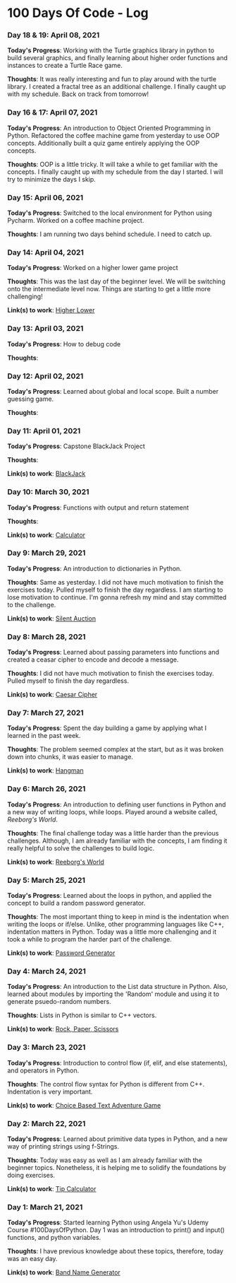 # 100 Days Of Code - Log

### Day 18 & 19: April 08, 2021

**Today's Progress**: Working with the Turtle graphics library in python to build several graphics, and finally learning about higher order functions and instances to create a Turtle Race game.

**Thoughts**: It was really interesting and fun to play around with the turtle library. I created a fractal tree as an additional challenge. I finally caught up with my schedule. Back on track from tomorrow!

### Day 16 & 17: April 07, 2021

**Today's Progress**: An introduction to Object Oriented Programming in Python. Refactored the coffee machine game from yesterday to use OOP concepts. Additionally built a quiz game entirely applying the OOP concepts.

**Thoughts**: OOP is a little tricky. It will take a while to get familiar with the concepts. I finally caught up with my schedule from the day I started. I will try to minimize the days I skip.

### Day 15: April 06, 2021

**Today's Progress**: Switched to the local environment for Python using Pycharm. Worked on a coffee machine project.

**Thoughts**: I am running two days behind schedule. I need to catch up.

### Day 14: April 04, 2021

**Today's Progress**: Worked on a higher lower game project

**Thoughts**: This was the last day of the beginner level. We will be switching onto the intermediate level now. Things are starting to get a little more challenging!

**Link(s) to work**: [Higher Lower](https://replit.com/@HarshitSainiii/higher-lower)

### Day 13: April 03, 2021

**Today's Progress**: How to debug code

**Thoughts**:

### Day 12: April 02, 2021

**Today's Progress**: Learned about global and local scope. Built a number guessing game.

**Thoughts**:

### Day 11: April 01, 2021

**Today's Progress**: Capstone BlackJack Project

**Thoughts**:

**Link(s) to work**: [BlackJack](https://replit.com/@HarshitSainiii/blackjack-start)

### Day 10: March 30, 2021

**Today's Progress**: Functions with output and return statement

**Thoughts**:

**Link(s) to work**: [Calculator](https://replit.com/@HarshitSainiii/calculator-start)

### Day 9: March 29, 2021

**Today's Progress**: An introduction to dictionaries in Python.

**Thoughts**: Same as yesterday. I did not have much motivation to finish the exercises today. Pulled myself to finish the day regardless. I am starting to lose motivation to continue. I'm gonna refresh my mind and stay committed to the challenge.

**Link(s) to work**: [Silent Auction](https://replit.com/@HarshitSainiii/blind-auction)

### Day 8: March 28, 2021

**Today's Progress**: Learned about passing parameters into functions and created a ceasar cipher to encode and decode a message.

**Thoughts**: I did not have much motivation to finish the exercises today. Pulled myself to finish the day regardless.

**Link(s) to work**: [Caesar Cipher](https://replit.com/@HarshitSainiii/caesar-cipher)

### Day 7: March 27, 2021

**Today's Progress**: Spent the day building a game by applying what I learned in the past week.

**Thoughts**: The problem seemed complex at the start, but as it was broken down into chunks, it was easier to manage.

**Link(s) to work**: [Hangman](https://replit.com/@HarshitSainiii/Day-7-Hangman)

### Day 6: March 26, 2021

**Today's Progress**: An introduction to defining user functions in Python and a new way of writing loops, while loops. Played around a website called, _Reeborg's World_.

**Thoughts**: The final challenge today was a little harder than the previous challenges. Although, I am already familiar with the concepts, I am finding it really helpful to solve the challenges to build logic.

**Link(s) to work**: [Reeborg's World](https://reeborg.ca/reeborg.html?lang=en&mode=python&menu=worlds%2Fmenus%2Freeborg_intro_en.json&name=Maze&url=worlds%2Ftutorial_en%2Fmaze1.json)

### Day 5: March 25, 2021

**Today's Progress**: Learned about the loops in python, and applied the concept to build a random password generator.

**Thoughts**: The most important thing to keep in mind is the indentation when writing the loops or if/else. Unlike, other programming languages like C++, indentation matters in Python. Today was a little more challenging and it took a while to program the harder part of the challenge.

**Link(s) to work**: [Password Generator](https://replit.com/@HarshitSainiii/password-generator)

### Day 4: March 24, 2021

**Today's Progress**: An introduction to the List data structure in Python. Also, learned about modules by importing the 'Random' module and using it to generate psuedo-random numbers.

**Thoughts**: Lists in Python is similar to C++ vectors.

**Link(s) to work**: [Rock, Paper, Scissors](https://replit.com/@HarshitSainiii/rock-paper-scissors)

### Day 3: March 23, 2021

**Today's Progress**: Introduction to control flow (if, elif, and else statements), and operators in Python.

**Thoughts**: The control flow syntax for Python is different from C++. Indentation is very important.

**Link(s) to work**: [Choice Based Text Adventure Game](https://replit.com/@HarshitSainiii/treasure-island)

### Day 2: March 22, 2021

**Today's Progress**: Learned about primitive data types in Python, and a new way of printing strings using f-Strings.

**Thoughts**: Today was easy as well as I am already familiar with the beginner topics. Nonetheless, it is helping me to solidify the foundations by doing exercises.

**Link(s) to work**: [Tip Calculator](https://replit.com/@HarshitSainiii/tip-calculator)

### Day 1: March 21, 2021

**Today's Progress**: Started learning Python using Angela Yu's Udemy Course #100DaysOfPython. Day 1 was an introduction to print() and input() functions, and python variables.

**Thoughts**: I have previous knowledge about these topics, therefore, today was an easy day.

**Link(s) to work**: [Band Name Generator](https://replit.com/@HarshitSainiii/band-name-generator)

<!-- ### Day 0: February 30, 2016 (Example 1)
##### (delete me or comment me out)

**Today's Progress**: Fixed CSS, worked on canvas functionality for the app.

**Thoughts:** I really struggled with CSS, but, overall, I feel like I am slowly getting better at it. Canvas is still new for me, but I managed to figure out some basic functionality.

**Link to work:** [Calculator App](http://www.example.com)

### Day 0: February 30, 2016 (Example 2)
##### (delete me or comment me out)

**Today's Progress**: Fixed CSS, worked on canvas functionality for the app.

**Thoughts**: I really struggled with CSS, but, overall, I feel like I am slowly getting better at it. Canvas is still new for me, but I managed to figure out some basic functionality.

**Link(s) to work**: [Calculator App](http://www.example.com)


### Day 1: June 27, Monday

**Today's Progress**: I've gone through many exercises on FreeCodeCamp.

**Thoughts** I've recently started coding, and it's a great feeling when I finally solve an algorithm challenge after a lot of attempts and hours spent.

**Link(s) to work**

1. [Find the Longest Word in a String](https://www.freecodecamp.com/challenges/find-the-longest-word-in-a-string)
2. [Title Case a Sentence](https://www.freecodecamp.com/challenges/title-case-a-sentence)
-->
